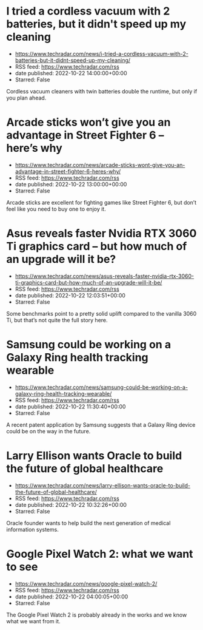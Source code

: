 # I tried a cordless vacuum with 2 batteries, but it didn't speed up my cleaning
 - https://www.techradar.com/news/i-tried-a-cordless-vacuum-with-2-batteries-but-it-didnt-speed-up-my-cleaning/
 - RSS feed: https://www.techradar.com/rss
 - date published: 2022-10-22 14:00:00+00:00
 - Starred: False

Cordless vacuum cleaners with twin batteries double the runtime, but only if you plan ahead.

# Arcade sticks won’t give you an advantage in Street Fighter 6 – here’s why
 - https://www.techradar.com/news/arcade-sticks-wont-give-you-an-advantage-in-street-fighter-6-heres-why/
 - RSS feed: https://www.techradar.com/rss
 - date published: 2022-10-22 13:00:00+00:00
 - Starred: False

Arcade sticks are excellent for fighting games like Street Fighter 6, but don’t feel like you need to buy one to enjoy it.

# Asus reveals faster Nvidia RTX 3060 Ti graphics card – but how much of an upgrade will it be?
 - https://www.techradar.com/news/asus-reveals-faster-nvidia-rtx-3060-ti-graphics-card-but-how-much-of-an-upgrade-will-it-be/
 - RSS feed: https://www.techradar.com/rss
 - date published: 2022-10-22 12:03:51+00:00
 - Starred: False

Some benchmarks point to a pretty solid uplift compared to the vanilla 3060 Ti, but that’s not quite the full story here.

# Samsung could be working on a Galaxy Ring health tracking wearable
 - https://www.techradar.com/news/samsung-could-be-working-on-a-galaxy-ring-health-tracking-wearable/
 - RSS feed: https://www.techradar.com/rss
 - date published: 2022-10-22 11:30:40+00:00
 - Starred: False

A recent patent application by Samsung suggests that a Galaxy Ring device could be on the way in the future.

# Larry Ellison wants Oracle to build the future of global healthcare
 - https://www.techradar.com/news/larry-ellison-wants-oracle-to-build-the-future-of-global-healthcare/
 - RSS feed: https://www.techradar.com/rss
 - date published: 2022-10-22 10:32:26+00:00
 - Starred: False

Oracle founder wants to help build the next generation of medical information systems.

# Google Pixel Watch 2: what we want to see
 - https://www.techradar.com/news/google-pixel-watch-2/
 - RSS feed: https://www.techradar.com/rss
 - date published: 2022-10-22 04:00:05+00:00
 - Starred: False

The Google Pixel Watch 2 is probably already in the works and we know what we want from it.
